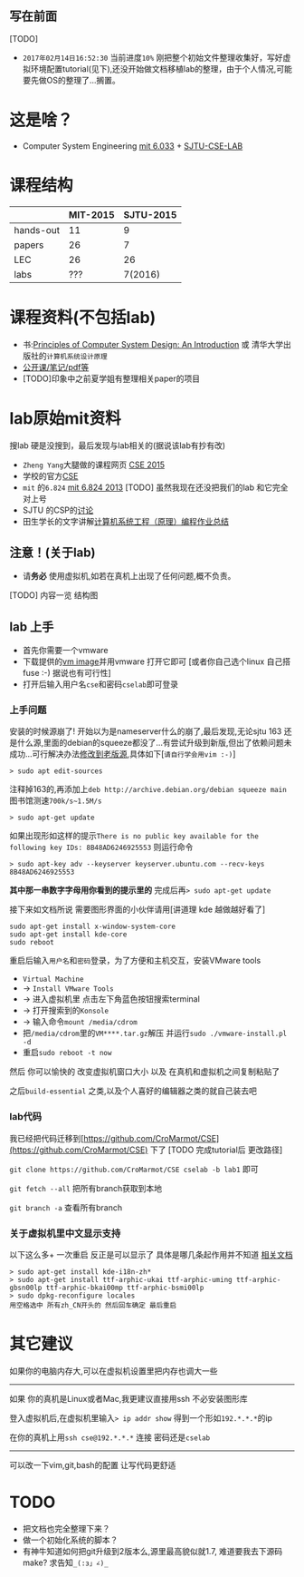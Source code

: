写在前面
---

[TODO] 
 * `2017年02月14日16:52:30` 当前进度`10%` 刚把整个初始文件整理收集好，写好虚拟环境配置tutorial(见下),还没开始做文档移植lab的整理，由于个人情况,可能要先做OS的整理了...搁置。


# 这是啥？
 * Computer System Engineering [mit 6.033](http://web.mit.edu/6.033/www/) + [SJTU-CSE-LAB](https://github.com/SJTU-SE/awesome-se#cse-yfs-lab-mit-6033)

# 课程结构

||MIT-2015|SJTU-2015|
|---|---|---|
|hands-out|11|9|
|papers|26|7|
|LEC|26|26|
|labs|???|7(2016)|

# 课程资料(不包括lab)
 * 书:[Principles of Computer System Design: An Introduction](https://ocw.mit.edu/resources/res-6-004-principles-of-computer-system-design-an-introduction-spring-2009/) 或 清华大学出版社的`计算机系统设计原理`
 * [公开课/笔记/pdf等](https://ocw.mit.edu/courses/electrical-engineering-and-computer-science/6-033-computer-system-engineering-spring-2009/)
 * [TODO]印象中之前夏学姐有整理相关paper的项目

# lab原始mit资料

搜lab 硬是没搜到，最后发现与lab相关的(据说该lab有抄有改)
 * `Zheng Yang`大腿做的课程网页 [CSE 2015](http://plusun.github.io/)
 * 学校的官方[CSE](http://ipads.se.sjtu.edu.cn/courses/cse/)
 * `mit` 的`6.824` [mit 6.824 2013](https://pdos.csail.mit.edu/archive/6.824-2013/) [TODO] 虽然我现在还没把我们的lab 和它完全对上号
 * SJTU 的CSP的[讨论](http://ipads.se.sjtu.edu.cn/courses/qa/?/question/1640?fromuid=354&item_id=5941#!answer_5941)
 * 田生学长的文字讲解[计算机系统工程（原理）编程作业总结](http://blog.renren.com/blog/435494914/921087193#nogo)

## 注意！(关于lab)
 * 请**务必** 使用虚拟机,如若在真机上出现了任何问题,概不负责。

[TODO] 内容一览 结构图

## lab 上手
 * 首先你需要一个vmware
 * 下载提供的[vm image](http://ipads.se.sjtu.edu.cn/courses/cse/lab_vm.zip)并用vmware 打开它即可 [或者你自己选个linux 自己搭fuse :-) 据说也有可行性]
 * 打开后输入用户名`cse`和密码`cselab`即可登录

### 上手问题

安装的时候源崩了! 开始以为是nameserver什么的崩了,最后发现,无论sjtu 163 还是什么源,里面的debian的squeeze都没了...有尝试升级到新版,但出了依赖问题未成功...可行解决办法[修改到老版源](https://wiki.debian.org/DebianSqueeze),具体如下[`请自行学会用vim :-)`]

  `> sudo apt edit-sources`

 注释掉163的,再添加上`deb http://archive.debian.org/debian squeeze main` 图书馆测速`700k/s~1.5M/s`

`> sudo apt-get update`

如果出现形如这样的提示`There is no public key available for the following key IDs: 8B48AD6246925553` 则运行命令

`> sudo apt-key adv --keyserver keyserver.ubuntu.com --recv-keys 8B48AD6246925553`

**其中那一串数字字母用你看到的提示里的** 完成后再`> sudo apt-get update`

接下来如文档所说 需要图形界面的小伙伴请用[讲道理 kde 越做越好看了]

```
sudo apt-get install x-window-system-core
sudo apt-get install kde-core
sudo reboot  
```

重启后输入`用户名`和`密码`登录，为了方便和主机交互，安装VMware tools
 * `Virtual Machine` 
 * -> `Install VMware Tools` 
 * -> 进入虚拟机里 点击左下角蓝色按钮搜索terminal 
 * -> 打开搜索到的`Konsole`
 * -> 输入命令`mount /media/cdrom`
 * 把`/media/cdrom`里的`VM****.tar.gz`解压 并运行`sudo ./vmware-install.pl -d`
 * 重启`sudo reboot -t now`

然后 你可以愉快的 改变虚拟机窗口大小 以及 在真机和虚拟机之间复制粘贴了

之后`build-essential` 之类,以及个人喜好的编辑器之类的就自己装去吧

### lab代码

我已经把代码迁移到[https://github.com/CroMarmot/CSE](https://github.com/CroMarmot/CSE) 下了 [TODO 完成tutorial后 更改路径]

`git clone https://github.com/CroMarmot/CSE cselab -b lab1` 即可 

`git fetch --all` 把所有branch获取到本地

`git branch -a` 查看所有branch

### 关于虚拟机里中文显示支持

以下这么多+ 一次重启 反正是可以显示了 具体是哪几条起作用并不知道 [相关文档](http://wiki.debian.org.hk/w/Make_Debian_support_Chinese_)
```
> sudo apt-get install kde-i18n-zh*
> sudo apt-get install ttf-arphic-ukai ttf-arphic-uming ttf-arphic-gbsn00lp ttf-arphic-bkai00mp ttf-arphic-bsmi00lp
> sudo dpkg-reconfigure locales
用空格选中 所有zh_CN开头的 然后回车确定 最后重启
```
# 其它建议

如果你的电脑内存大,可以在虚拟机设置里把内存也调大一些

---

如果 你的真机是Linux或者Mac,我更建议直接用ssh 不必安装图形库

登入虚拟机后,在虚拟机里输入`> ip addr show` 得到一个形如`192.*.*.*`的ip

在你的真机上用`ssh cse@192.*.*.*` 连接 密码还是`cselab`

---

可以改一下vim,git,bash的配置 让写代码更舒适

# TODO
 * 把文档也完全整理下来？
 * 做一个初始化系统的脚本？
 * 有神牛知道如何把git升级到2版本么,源里最高貌似就1.7, 难道要我去下源码make? 求告知`_(:з」∠)_`
